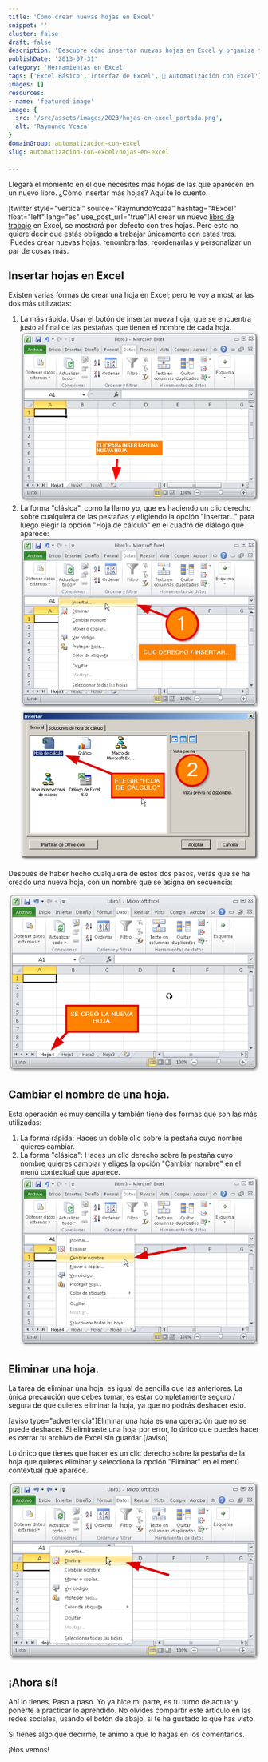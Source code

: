 ```yaml
---
title: 'Cómo crear nuevas hojas en Excel'
snippet: ''
cluster: false
draft: false 
description: 'Descubre cómo insertar nuevas hojas en Excel y organiza tu libro de trabajo de manera eficiente.'
publishDate: '2013-07-31'
category: 'Herramientas en Excel'
tags: ['Excel Básico','Interfaz de Excel','🤖 Automatización con Excel']
images: []
resources: 
- name: 'featured-image'
image: {
  src: '/src/assets/images/2023/hojas-en-excel_portada.png',
  alt: 'Raymundo Ycaza'
}
domainGroup: automatizacion-con-excel
slug: automatizacion-con-excel/hojas-en-excel

---
```


Llegará el momento en el que necesites más hojas de las que aparecen en un nuevo libro. ¿Cómo insertar más hojas? Aquí te lo cuento.

\[twitter style="vertical" source="RaymundoYcaza" hashtag="#Excel" float="left" lang="es" use\_post\_url="true"\]Al crear un nuevo [libro de trabajo](http://raymundoycaza.com/celda-hoja-libro/ "¿Qué es un libro?") en Excel, se mostrará por defecto con tres hojas. Pero esto no quiere decir que estás obligado a trabajar únicamente con estas tres.  Puedes crear nuevas hojas, renombrarlas, reordenarlas y personalizar un par de cosas más.

## Insertar hojas en Excel

Existen varias formas de crear una hoja en Excel; pero te voy a mostrar las dos más utilizadas:

1. La más rápida. Usar el botón de insertar nueva hoja, que se encuentra justo al final de las pestañas que tienen el nombre de cada hoja.[![Hojas en Excel](images/hojas-en-excel-000037.png)](http://raymundoycaza.com/wp-content/uploads/hojas-en-excel-000037.png)
2. La forma "clásica", como la llamo yo, que es haciendo un clic derecho sobre cualquiera de las pestañas y eligiendo la opción "Insertar..." para luego elegir la opción "Hoja de cálculo" en el cuadro de diálogo que aparece:[![Hojas en Excel](images/20130730-hojas-en-excel-000038.png)](http://raymundoycaza.com/wp-content/uploads/20130730-hojas-en-excel-000038.png)[![Hojas en Excel](images/20130730-hojas-en-excel-000039.png)](http://raymundoycaza.com/wp-content/uploads/20130730-hojas-en-excel-000039.png)

Después de haber hecho cualquiera de estos dos pasos, verás que se ha creado una nueva hoja, con un nombre que se asigna en secuencia:

[![Hojas en Excel](images/20130730-hojas-en-excel-000040.png)](http://raymundoycaza.com/wp-content/uploads/20130730-hojas-en-excel-000040.png)

## Cambiar el nombre de una hoja.

Esta operación es muy sencilla y también tiene dos formas que son las más utilizadas:

1. La forma rápida: Haces un doble clic sobre la pestaña cuyo nombre quieres cambiar.
2. La forma "clásica": Haces un clic derecho sobre la pestaña cuyo nombre quieres cambiar y eliges la opción "Cambiar nombre" en el menú contextual que aparece.[![Hojas en Excel](images/20130730-hojas-en-excel-000041.png)](http://raymundoycaza.com/wp-content/uploads/20130730-hojas-en-excel-000041.png)

## Eliminar una hoja.

La tarea de eliminar una hoja, es igual de sencilla que las anteriores. La única precaución que debes tomar, es estar completamente seguro / segura de que quieres eliminar la hoja, ya que no podrás deshacer esto.

\[aviso type="advertencia"\]Eliminar una hoja es una operación que no se puede deshacer. Si eliminaste una hoja por error, lo único que puedes hacer es cerrar tu archivo de Excel sin guardar.\[/aviso\]

Lo único que tienes que hacer es un clic derecho sobre la pestaña de la hoja que quieres eliminar y selecciona la opción "Eliminar" en el menú contextual que aparece.

[![Hojas en Excel](images/20130730-hojas-en-excel-000042.png)](http://raymundoycaza.com/wp-content/uploads/20130730-hojas-en-excel-000042.png)

## ¡Ahora sí!

Ahí lo tienes. Paso a paso. Yo ya hice mi parte, es tu turno de actuar y ponerte a practicar lo aprendido. No olvides compartir este artículo en las redes sociales, usando el botón de abajo, si te ha gustado lo que has visto.

Si tienes algo que decirme, te animo a que lo hagas en los comentarios.

¡Nos vemos!
